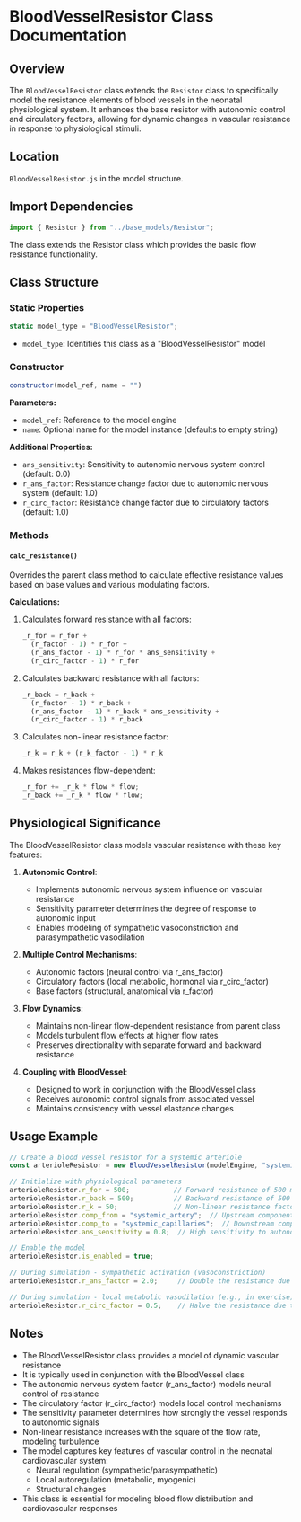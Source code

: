 # BloodVesselResistor Class Documentation

## Overview

The `BloodVesselResistor` class extends the `Resistor` class to specifically model the resistance elements of blood vessels in the neonatal physiological system. It enhances the base resistor with autonomic control and circulatory factors, allowing for dynamic changes in vascular resistance in response to physiological stimuli.

## Location

`BloodVesselResistor.js` in the model structure.

## Import Dependencies

```javascript
import { Resistor } from "../base_models/Resistor";
```

The class extends the Resistor class which provides the basic flow resistance functionality.

## Class Structure

### Static Properties

```javascript
static model_type = "BloodVesselResistor";
```

- `model_type`: Identifies this class as a "BloodVesselResistor" model

### Constructor

```javascript
constructor(model_ref, name = "")
```

**Parameters:**
- `model_ref`: Reference to the model engine
- `name`: Optional name for the model instance (defaults to empty string)

**Additional Properties:**
- `ans_sensitivity`: Sensitivity to autonomic nervous system control (default: 0.0)
- `r_ans_factor`: Resistance change factor due to autonomic nervous system (default: 1.0)
- `r_circ_factor`: Resistance change factor due to circulatory factors (default: 1.0)

### Methods

#### `calc_resistance()`

Overrides the parent class method to calculate effective resistance values based on base values and various modulating factors.

**Calculations:**
1. Calculates forward resistance with all factors:
   ```javascript
   _r_for = r_for + 
     (r_factor - 1) * r_for + 
     (r_ans_factor - 1) * r_for * ans_sensitivity +
     (r_circ_factor - 1) * r_for
   ```

2. Calculates backward resistance with all factors:
   ```javascript
   _r_back = r_back + 
     (r_factor - 1) * r_back +
     (r_ans_factor - 1) * r_back * ans_sensitivity +
     (r_circ_factor - 1) * r_back
   ```

3. Calculates non-linear resistance factor:
   ```javascript
   _r_k = r_k + (r_k_factor - 1) * r_k
   ```

4. Makes resistances flow-dependent:
   ```javascript
   _r_for += _r_k * flow * flow;
   _r_back += _r_k * flow * flow;
   ```

## Physiological Significance

The BloodVesselResistor class models vascular resistance with these key features:

1. **Autonomic Control**:
   - Implements autonomic nervous system influence on vascular resistance
   - Sensitivity parameter determines the degree of response to autonomic input
   - Enables modeling of sympathetic vasoconstriction and parasympathetic vasodilation

2. **Multiple Control Mechanisms**:
   - Autonomic factors (neural control via r_ans_factor)
   - Circulatory factors (local metabolic, hormonal via r_circ_factor)
   - Base factors (structural, anatomical via r_factor)

3. **Flow Dynamics**:
   - Maintains non-linear flow-dependent resistance from parent class
   - Models turbulent flow effects at higher flow rates
   - Preserves directionality with separate forward and backward resistance

4. **Coupling with BloodVessel**:
   - Designed to work in conjunction with the BloodVessel class
   - Receives autonomic control signals from associated vessel
   - Maintains consistency with vessel elastance changes

## Usage Example

```javascript
// Create a blood vessel resistor for a systemic arteriole
const arterioleResistor = new BloodVesselResistor(modelEngine, "systemic_arteriole_resistor");

// Initialize with physiological parameters
arterioleResistor.r_for = 500;           // Forward resistance of 500 mmHg/(L·s)
arterioleResistor.r_back = 500;          // Backward resistance of 500 mmHg/(L·s)
arterioleResistor.r_k = 50;              // Non-linear resistance factor
arterioleResistor.comp_from = "systemic_artery";  // Upstream component
arterioleResistor.comp_to = "systemic_capillaries";  // Downstream component
arterioleResistor.ans_sensitivity = 0.8;  // High sensitivity to autonomic control

// Enable the model
arterioleResistor.is_enabled = true;

// During simulation - sympathetic activation (vasoconstriction)
arterioleResistor.r_ans_factor = 2.0;     // Double the resistance due to sympathetic stimulation

// During simulation - local metabolic vasodilation (e.g., in exercise)
arterioleResistor.r_circ_factor = 0.5;    // Halve the resistance due to local metabolites
```

## Notes

- The BloodVesselResistor class provides a model of dynamic vascular resistance
- It is typically used in conjunction with the BloodVessel class
- The autonomic nervous system factor (r_ans_factor) models neural control of resistance
- The circulatory factor (r_circ_factor) models local control mechanisms
- The sensitivity parameter determines how strongly the vessel responds to autonomic signals
- Non-linear resistance increases with the square of the flow rate, modeling turbulence
- The model captures key features of vascular control in the neonatal cardiovascular system:
  - Neural regulation (sympathetic/parasympathetic)
  - Local autoregulation (metabolic, myogenic)
  - Structural changes
- This class is essential for modeling blood flow distribution and cardiovascular responses
